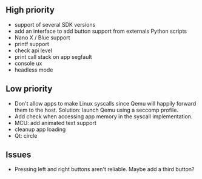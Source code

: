 ## High priority

- support of several SDK versions
- add an interface to add button support from externals Python scripts
- Nano X / Blue support
- printf support
- check api level
- print call stack on app segfault
- console ux
- headless mode

## Low priority

- Don't allow apps to make Linux syscalls since Qemu will happily forward them
  to the host. Solution: launch Qemu using a seccomp profile.
- Add check when accessing app memory in the syscall implementation.
- MCU: add animated text support
- cleanup app loading
- Qt: circle

## Issues

- Pressing left and right buttons aren't reliable. Maybe add a third button?
